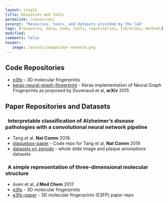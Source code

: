 ```yaml
---
layout: single
title: Resources and Tools
permalink: /resources/
excerpt: "Resources, tools, and datasets provided by the lab"
tags: [resources, data, code, tools, repositories, libraries, methods]
modified: 
comments: false
header:
   image: /assets/images/bar-network.png
---
```

## Code Repositories
- [e3fp](https://github.com/keiserlab/e3fp) <i class="fab fa-github"></i> - 3D molecular fingerprints
- [keras-neural-graph-fingerprint](https://github.com/keiserlab/keras-neural-graph-fingerprint) <i class="fab fa-github"></i> - Keras implementation of Neural Graph Fingerprints as proposed by Duvenaud et al, **arXiv** 2015 [<i class="fas fa-external-link-alt"></i>](https://arxiv.org/abs/1509.09292)

## Paper Repositories and Datasets
### <i class="fas fa-file-alt"></i>&nbsp; Interpretable classification of Alzheimer’s disease pathologies with a convolutional neural network pipeline
- Tang et al. **Nat Comm** 2019. [<i class="fas fa-external-link-alt"></i>](https://rdcu.be/bCqot)
- [plaquebox-paper](https://github.com/keiserlab/plaquebox-paper) <i class="fab fa-github"></i> - Code repo for Tang et al, **Nat Comm** 2019
- [datasets on zenodo](https://doi.org/10.5281/zenodo.1470797) <i class="fas fa-cloud-download-alt"></i> - whole slide image and plaque annotations datasets

### <i class="fas fa-file-alt"></i>&nbsp; A simple representation of three-dimensional molecular structure
- Axen et al, **J Med Chem** 2017. [<i class="fas fa-external-link-alt"></i>](https://doi.org/10.1101/136705)
- [e3fp](https://github.com/keiserlab/e3fp) <i class="fab fa-github"></i> - 3D molecular fingerprints
- [e3fp-paper](https://github.com/keiserlab/e3fp-paper) <i class="fab fa-github"></i> - 3D molecular fingerprints (E3FP) paper repo

